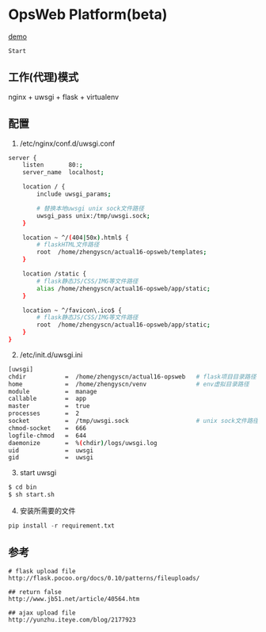 # OpsWeb Platform(beta)

[demo](http://www.vksrc.com:8000)

```
Start
```


## 工作(代理)模式 
nginx + uwsgi + flask + virtualenv


## 配置
1. /etc/nginx/conf.d/uwsgi.conf

```bash
server {
    listen       80:;
    server_name  localhost;

    location / {
        include uwsgi_params;

        # 替换本地uwsgi unix sock文件路径
        uwsgi_pass unix:/tmp/uwsgi.sock;
    }

    location ~ ^/(404|50x).html$ {
        # flaskHTML文件路径
        root  /home/zhengyscn/actual16-opsweb/templates;
    }

    location /static {
        # flask静态JS/CSS/IMG等文件路径
        alias /home/zhengyscn/actual16-opsweb/app/static;
    }

    location ~ ^/favicon\.ico$ {
        # flask静态JS/CSS/IMG等文件路径
        root  /home/zhengyscn/actual16-opsweb/app/static;
    }
}
```

2. /etc/init.d/uwsgi.ini

```bash
[uwsgi]
chdir           =  /home/zhengyscn/actual16-opsweb   # flask项目目录路径
home            =  /home/zhengyscn/venv              # env虚拟目录路径
module          =  manage
callable        =  app 
master          =  true
processes       =  2
socket          =  /tmp/uwsgi.sock                   # unix sock文件路径
chmod-socket    =  666
logfile-chmod   =  644
daemonize       =  %(chdir)/logs/uwsgi.log
uid             =  uwsgi
gid             =  uwsgi
```

3. start uwsgi

```bash
$ cd bin
$ sh start.sh
```

4. 安装所需要的文件

```python
pip install -r requirement.txt
```

## 参考
```
# flask upload file
http://flask.pocoo.org/docs/0.10/patterns/fileuploads/

## return false
http://www.jb51.net/article/40564.htm

## ajax upload file
http://yunzhu.iteye.com/blog/2177923
```
